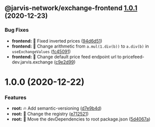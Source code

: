 ## @jarvis-network/exchange-frontend [1.0.1](https://gitlab.com/jarvis-network/apps/exchange/mono-repo/compare/@jarvis-network/exchange-frontend@1.0.0...@jarvis-network/exchange-frontend@1.0.1) (2020-12-23)


### Bug Fixes

* **frontend:** :bug: Fixed inverted prices ([94d6d51](https://gitlab.com/jarvis-network/apps/exchange/mono-repo/commit/94d6d51911061d3daee2157c9b06fc309ff771f9))
* **frontend:** :monocle_face: Change arithmetic from `a.mul(1.div(b))` to `a.div(b)` in `useExchangeValues` ([fc45091](https://gitlab.com/jarvis-network/apps/exchange/mono-repo/commit/fc45091975ece8aaccfb1ba00044385cf8f26b2c))
* **frontend:** :wrench: Change default price feed endpoint url to pricefeed-dev.jarvis.exchange ([c9e2d99](https://gitlab.com/jarvis-network/apps/exchange/mono-repo/commit/c9e2d993a8f24b111004aee7598030a4ea0c0a06))

# 1.0.0 (2020-12-22)


### Features

* **root:** :fire: Add semantic-versioning ([d7e9b4d](https://gitlab.com/jarvis-network/apps/exchange/mono-repo/commit/d7e9b4df5842e8531b4f85d0c5c1e24cd01d3e81))
* **root:** :hammer: Change the registry ([e712521](https://gitlab.com/jarvis-network/apps/exchange/mono-repo/commit/e712521eed64bd80bb81adbf04b23a76e3e7f08d))
* **root:** :tada: Move the devDependencies to root package.json ([5d4067a](https://gitlab.com/jarvis-network/apps/exchange/mono-repo/commit/5d4067a8c8e61107fb8814d3dce6feab02d0682d))
